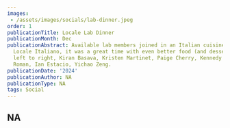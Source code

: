 ```yaml
---
images:   
 - /assets/images/socials/lab-dinner.jpeg
order: 1
publicationTitle: Locale Lab Dinner
publicationMonth: Dec
publicationAbstract: Available lab members joined in an Italian cuisine dinner at
  Locale Italiano, it was a great time with even better food (and desserts!). From
  left to right, Kiran Basava, Kristen Martinet, Paige Cherry, Kennedy Gezella, Cristian
  Roman, Ian Estacio, Yichao Zeng.
publicationDate: '2024'
publicationAuthor: NA
publicationType: NA
tags: Social
---
```


NA
---
